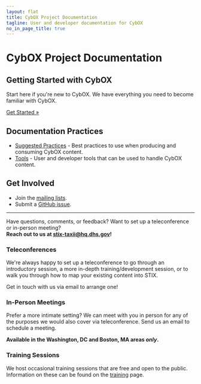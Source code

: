 ```yaml
---
layout: flat
title: CybOX Project Documentation
tagline: User and developer documentation for CybOX
no_in_page_title: true
---
```


<h1 class="site-title">CybOX Project Documentation</h1>

<div class="jumbotron">
  <h2><strong>Getting Started with CybOX</strong></h2>
  <p>Start here if you're new to CybOX. We have everything you need to become
  familiar with CybOX.</p>
  <p><a class="btn btn-primary btn-lg" role="button" href="/getting-started">Get Started »</a></p>
</div>

<div class="row">
  <div class="col-md-6">
    <h2>Documentation Practices</h2>
    <ul>
      <li><a href="/documentation/suggested-practices">Suggested Practices</a> - Best practices to use when producing and consuming CybOX content.</li>
      <li><a href="/documentation/tools">Tools</a> - User and developer tools that can be used to handle CybOX content.</li>
    </ul>
  </div>
  <div class="col-md-6">
    <h2>Get Involved</h2>
    <ul>
      <li>Join the <a href="http://cybox.mitre.org/community/registration.html">mailing lists</a>.</li>
      <li>Submit a <a href="https://github.com/CybOXProject/schemas/issues">GitHub issue</a>.</li>
    </ul>
  </div>
</div>


<hr />
<p class="lead text-center">
  Have questions, comments, or feedback? Want to set up a teleconference or in-person meeting?
  <br/>
  <strong>Reach out to us at <a href="mailto:stix-taxii@hq.dhs.gov">stix-taxii@hq.dhs.gov</a>!</strong>
</p>

<div class="row">
  <div class="col-md-4">
    <h3 class="text-center">Teleconferences</h3>
    <div class="contact-icon">
      <span class="glyphicon glyphicon-earphone">
      </span>
    </div>
    <p>We're always happy to set up a teleconference to go through an introductory session, a more in-depth training/development session, or to walk you through how to map your existing content into STIX.</p>
    <p>Get in touch with us via email to arrange one!</p>
  </div>
  <div class="col-md-4">
    <h3 class="text-center">In-Person Meetings</h3>
    <div class="contact-icon">
      <span class="glyphicon glyphicon-user">
      </span>
    </div>
    <p>Prefer a more intimate setting? We can meet with you in person for any of the purposes we would also cover via teleconference. Send us an email to schedule a meeting.</p>
    <p class="text-center"><strong>Available in the Washington, DC and Boston, MA areas <em>only</em>.</strong></p>
  </div>
  <div class="col-md-4">
    <h3 class="text-center">Training Sessions</h3>
    <div class="contact-icon">
      <span class="glyphicon glyphicon-pencil">
      </span>
    </div>
    <p>We host occasional training sessions that are free and open to the public. Information on these can be found on the <a href="http://stix.mitre.org/training/index.html">training</a> page.</p>
  </div>
</div>

